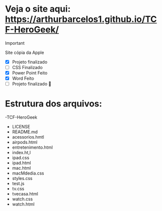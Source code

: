 # Veja o site aqui: https://arthurbarcelos1.github.io/TCF-HeroGeek/

> [!IMPORTANT]
> Site cópia da Apple

- [x] Projeto finalizado
- [ ] CSS Finalizado
- [x] Power Point Feito
- [x] Word Feito
- [ ] Projeto finalizado :tada:

# Estrutura dos arquivos:

-TCF-HeroGeek
  - LICENSE
  - README.md
  - acessorios.hmtl
  - airpods.html
  - entretenimento.html
  - index.ht,l
  - ipad.css
  - ipad.html
  - mac.html
  - macMdedia.css
  - styles.css
  - test.js
  - tv.css
  - tvecasa.html
  - watch.css
  - watch.html

    
